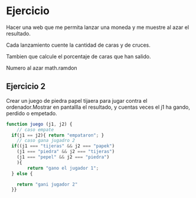 # Ejercicio

Hacer una web que me permita lanzar una moneda y me muestre al azar el resultado.

Cada lanzamiento cuente la cantidad de caras y de cruces.

Tambien que calcule el porcentaje de caras que han salido.

Numero al azar math.ramdon


## Ejercicio 2

Crear un juego de piedra papel tijaera para jugar contra el ordenador.Mostrar en pantallla el resultado, y cuentas veces el j1 ha gando, perdido o empetado.

```js
function juego (j1, j2) {
    // caso empate
  if(j1 == j2){ return "empataron"; } 
    // caso gana jugadro 2
  if((j1 === "tijeras" && j2 === "papek")
    (j1 === "piedra" && j2 === "tijeras")
    (j1 === "pepel" && j2 === "piedra")
    ){
        return "gano el jugador 1";
  } else {

    return "gani jugador 2"
  }}
```

